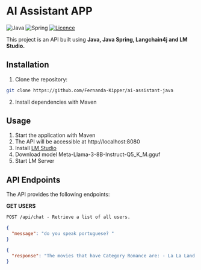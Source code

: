 # AI Assistant APP

![Java](https://img.shields.io/badge/java-%23ED8B00.svg?style=for-the-badge&logo=openjdk&logoColor=white)
![Spring](https://img.shields.io/badge/spring-%236DB33F.svg?style=for-the-badge&logo=spring&logoColor=white)
[![Licence](https://img.shields.io/github/license/Ileriayo/markdown-badges?style=for-the-badge)](./LICENSE)

This project is an API built using **Java, Java Spring, Langchain4j and LM Studio.**

## Installation

1. Clone the repository:

```bash
git clone https://github.com/Fernanda-Kipper/ai-assistant-java
```

2. Install dependencies with Maven

## Usage

1. Start the application with Maven
2. The API will be accessible at http://localhost:8080
3. Install [LM Studio](https://lmstudio.ai/)
4. Download model Meta-Llama-3-8B-Instruct-Q5_K_M.gguf
5. Start LM Server


## API Endpoints
The API provides the following endpoints:

**GET USERS**
```markdown
POST /api/chat - Retrieve a list of all users.
```
```json
{
  "message": "do you speak portuguese? "
}
```
```json
{
  "response": "The movies that have Category Romance are: - La La Land - Titanic"
}
```
